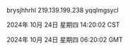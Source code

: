 brysjhhrhl 219.139.199.238 yqqlmgsycl

2024年 10月 24日 星期四 14:20:02 CST

2024年 10月 24日 星期四 06:20:02 GMT
